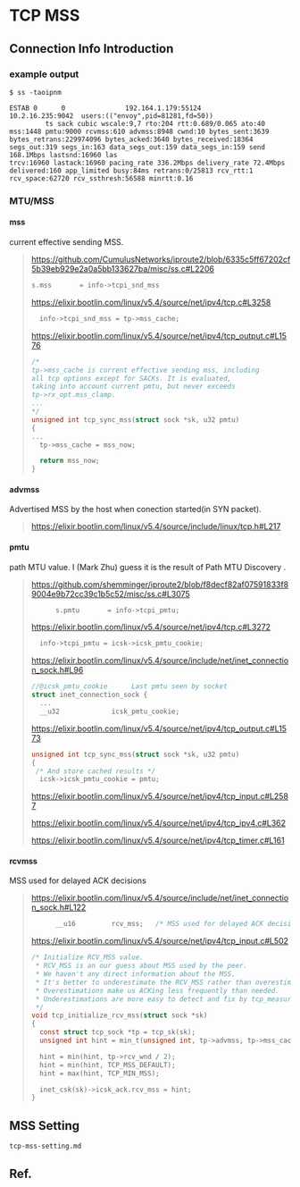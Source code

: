# TCP MSS



## Connection Info Introduction

### example output

```
$ ss -taoipnm

ESTAB 0      0               192.164.1.179:55124           10.2.16.235:9042  users:(("envoy",pid=81281,fd=50))
         ts sack cubic wscale:9,7 rto:204 rtt:0.689/0.065 ato:40 mss:1448 pmtu:9000 rcvmss:610 advmss:8948 cwnd:10 bytes_sent:3639 bytes_retrans:229974096 bytes_acked:3640 bytes_received:18364 segs_out:319 segs_in:163 data_segs_out:159 data_segs_in:159 send 168.1Mbps lastsnd:16960 las
trcv:16960 lastack:16960 pacing_rate 336.2Mbps delivery_rate 72.4Mbps delivered:160 app_limited busy:84ms retrans:0/25813 rcv_rtt:1 rcv_space:62720 rcv_ssthresh:56588 minrtt:0.16
```



### MTU/MSS

#### mss

current effective sending MSS.

>https://github.com/CumulusNetworks/iproute2/blob/6335c5ff67202cf5b39eb929e2a0a5bb133627ba/misc/ss.c#L2206
>
>```c
>s.mss		 = info->tcpi_snd_mss
>```
>
>https://elixir.bootlin.com/linux/v5.4/source/net/ipv4/tcp.c#L3258
>
>```c
>	info->tcpi_snd_mss = tp->mss_cache;
>```
>
>https://elixir.bootlin.com/linux/v5.4/source/net/ipv4/tcp_output.c#L1576
>
>```c
>/*
>tp->mss_cache is current effective sending mss, including
>all tcp options except for SACKs. It is evaluated,
>taking into account current pmtu, but never exceeds
>tp->rx_opt.mss_clamp.
>...
>*/
>unsigned int tcp_sync_mss(struct sock *sk, u32 pmtu)
>{
>...
>	tp->mss_cache = mss_now;
>
>	return mss_now;
>}
>```
>
>



#### advmss

Advertised MSS by the host when conection started(in SYN packet).

> https://elixir.bootlin.com/linux/v5.4/source/include/linux/tcp.h#L217
>
> 

#### pmtu

path MTU value.  I (Mark Zhu) guess it is the result of Path MTU Discovery .

> https://github.com/shemminger/iproute2/blob/f8decf82af07591833f89004e9b72cc39c1b5c52/misc/ss.c#L3075
>
> ```c
> 		s.pmtu		 = info->tcpi_pmtu;
> ```
>
> https://elixir.bootlin.com/linux/v5.4/source/net/ipv4/tcp.c#L3272
>
> ```c
> 	info->tcpi_pmtu = icsk->icsk_pmtu_cookie;
> ```
>
> 
>
> https://elixir.bootlin.com/linux/v5.4/source/include/net/inet_connection_sock.h#L96
>
> ```c
> //@icsk_pmtu_cookie	   Last pmtu seen by socket
> struct inet_connection_sock {
> 	...
> 	__u32			  icsk_pmtu_cookie;
> ```
>
> https://elixir.bootlin.com/linux/v5.4/source/net/ipv4/tcp_output.c#L1573
>
> ```c
> unsigned int tcp_sync_mss(struct sock *sk, u32 pmtu)
> {
>  /* And store cached results */
> 	icsk->icsk_pmtu_cookie = pmtu;
> ```
>
> https://elixir.bootlin.com/linux/v5.4/source/net/ipv4/tcp_input.c#L2587
>
> https://elixir.bootlin.com/linux/v5.4/source/net/ipv4/tcp_ipv4.c#L362
>
> https://elixir.bootlin.com/linux/v5.4/source/net/ipv4/tcp_timer.c#L161

#### rcvmss

MSS used for delayed ACK decisions

> https://elixir.bootlin.com/linux/v5.4/source/include/net/inet_connection_sock.h#L122
>
> ```c
> 		__u16		  rcv_mss;	 /* MSS used for delayed ACK decisions	   */
> ```
>
> https://elixir.bootlin.com/linux/v5.4/source/net/ipv4/tcp_input.c#L502
>
> ```c
> /* Initialize RCV_MSS value.
>  * RCV_MSS is an our guess about MSS used by the peer.
>  * We haven't any direct information about the MSS.
>  * It's better to underestimate the RCV_MSS rather than overestimate.
>  * Overestimations make us ACKing less frequently than needed.
>  * Underestimations are more easy to detect and fix by tcp_measure_rcv_mss().
>  */
> void tcp_initialize_rcv_mss(struct sock *sk)
> {
> 	const struct tcp_sock *tp = tcp_sk(sk);
> 	unsigned int hint = min_t(unsigned int, tp->advmss, tp->mss_cache);
> 
> 	hint = min(hint, tp->rcv_wnd / 2);
> 	hint = min(hint, TCP_MSS_DEFAULT);
> 	hint = max(hint, TCP_MIN_MSS);
> 
> 	inet_csk(sk)->icsk_ack.rcv_mss = hint;
> }
> ```







## MSS Setting



```{toctree}
tcp-mss-setting.md
```





## Ref.







